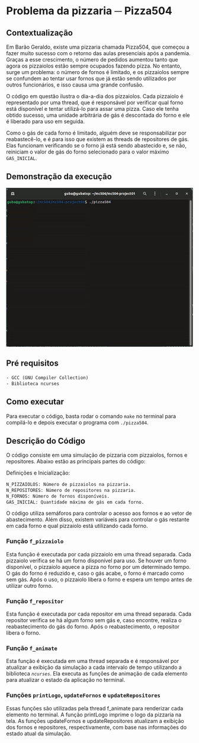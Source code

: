 # Problema da pizzaria ─ Pizza504

## Contextualização

Em Barão Geraldo, existe uma pizzaria chamada Pizza504, que começou a fazer muito sucesso com o retorno das aulas presenciais após a pandemia. Graças a esse crescimento, o número de pedidos aumentou tanto que agora os pizzaiolos estão sempre ocupados fazendo pizza. No entanto, surge um problema: o número de fornos é limitado, e os pizzaiolos sempre se confundem ao tentar usar fornos que já estão sendo utilizados por outros funcionários, e isso causa uma grande confusão.

O código em questão ilustra o dia-a-dia dos pizzaiolos. Cada pizzaiolo é representado por uma thread, que é responsável por verificar qual forno está disponível e tentar utilizá-lo para assar uma pizza. Caso ele tenha obtido sucesso, uma unidade arbitrária de gás é descontada do forno e ele é liberado para uso em seguida.

Como o gás de cada forno é limitado, alguém deve se responsabilizar por reabastecê-lo, e é para isso que existem as threads de repositores de gás. Elas funcionam verificando se o forno já está sendo abastecido e, se não, reiniciam o valor de gás do forno selecionado para o valor máximo `GAS_INICIAL`.

## Demonstração da execução

![Demo gif](./demo.gif)

## Pré requisitos
	- GCC (GNU Compiler Collection)
	- Biblioteca ncurses

## Como executar
Para executar o código, basta rodar o comando `make` no terminal para compilá-lo e depois executar o programa com `./pizza504`.

## Descrição do Código
O código consiste em uma simulação de pizzaria com pizzaiolos, fornos e repositores. Abaixo estão as principais partes do código:

Definições e Inicialização:

	N_PIZZAIOLOS: Número de pizzaiolos na pizzaria.
	N_REPOSITORES: Número de repositores na pizzaria.
	N_FORNOS: Número de fornos disponíveis.
	GAS_INICIAL: Quantidade máxima de gás em cada forno.
	
O código utiliza semáforos para controlar o acesso aos fornos e ao vetor de abastecimento. Além disso, existem variáveis para controlar o gás restante em cada forno e qual pizzaiolo está utilizando cada forno.

### Função `f_pizzaiolo`
Esta função é executada por cada pizzaiolo em uma thread separada. Cada pizzaiolo verifica se há um forno disponível para uso. Se houver um forno disponível, o pizzaiolo aquece a pizza no forno por um determinado tempo. O gás do forno é reduzido e, caso o gás acabe, o forno é marcado como sem gás. Após o uso, o pizzaiolo libera o forno e espera um tempo antes de utilizar outro forno.

### Função `f_repositor`
Esta função é executada por cada repositor em uma thread separada. Cada repositor verifica se há algum forno sem gás e, caso encontre, realiza o reabastecimento do gás do forno. Após o reabastecimento, o repositor libera o forno.

### Função `f_animate`
Esta função é executada em uma thread separada e é responsável por atualizar a exibição da simulação a cada intervalo de tempo utilizando a biblioteca *`ncurses`*. Ela executa as funções de animação de cada elemento para atualizar o estado da aplicação no terminal.

### Funções `printLogo`, `updateFornos` e `updateRepositores`
Essas funções são utilizadas pela thread f_animate para renderizar cada elemento no terminal. A função printLogo imprime o logo da pizzaria na tela. As funções updateFornos e updateRepositores atualizam a exibição dos fornos e repositores, respectivamente, com base nas informações do estado atual da simulação.